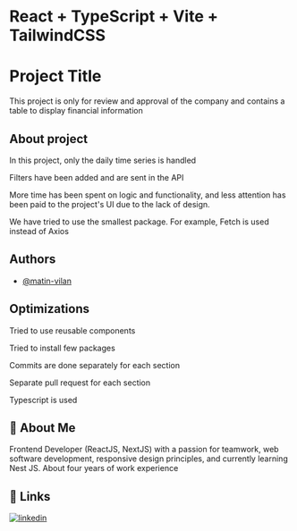 # React + TypeScript + Vite + TailwindCSS

# Project Title

This project is only for review and approval of the company and contains a table to display financial information

## About project

In this project, only the daily time series is handled

Filters have been added and are sent in the API

More time has been spent on logic and functionality, and less attention has been paid to the project's UI due to the lack of design.

We have tried to use the smallest package. For example, Fetch is used instead of Axios

## Authors

- [@matin-vilan](https://www.github.com/matin-vilan)

## Optimizations

Tried to use reusable components

Tried to install few packages

Commits are done separately for each section

Separate pull request for each section

Typescript is used

## 🚀 About Me

Frontend Developer (ReactJS, NextJS) with a passion for teamwork, web software development, responsive design principles, and currently learning Nest JS.
About four years of work experience

## 🔗 Links

[![linkedin](https://img.shields.io/badge/linkedin-0A66C2?style=for-the-badge&logo=linkedin&logoColor=white)](https://www.linkedin.com/in/matin-vilan-72288821a/)
